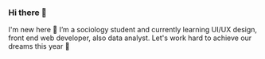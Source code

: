### Hi there 👋

I'm new here 🌷
I’m a sociology student and currently learning UI/UX design, front end web developer, also data analyst.
Let's work hard to achieve our dreams this year 🤍


